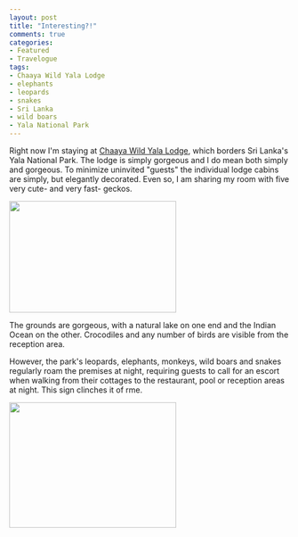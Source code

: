 ```yaml
---
layout: post
title: "Interesting?!"
comments: true
categories:
- Featured
- Travelogue
tags:
- Chaaya Wild Yala Lodge
- elephants
- leopards
- snakes
- Sri Lanka
- wild boars
- Yala National Park
---
```

Right now I'm staying at <a href="http://www.chaayahotels.com/chaayawild.htm">Chaaya Wild Yala Lodge</a>, which borders Sri Lanka's Yala National Park. The lodge is simply gorgeous and I do mean both simply and gorgeous. To minimize uninvited "guests" the individual lodge cabins are simply, but elegantly decorated. Even so, I am sharing my room with five very cute- and very fast- geckos.

<a href="http://blog.lesterpickerphoto.com/wp-content/uploads/2012/04/DSC_1315.jpg"><img class="size-medium wp-image-2072" title="DSC_1315" src="http://blog.lesterpickerphoto.com/wp-content/uploads/2012/04/DSC_1315-300x200.jpg" alt="" width="300" height="200"></a>

The grounds are gorgeous, with a natural lake on one end and the Indian Ocean on the other. Crocodiles and any number of birds are visible from the reception area.

However, the park's leopards, elephants, monkeys, wild boars and snakes regularly roam the premises at night, requiring guests to call for an escort when walking from their cottages to the restaurant, pool or reception areas at night. This sign clinches it of rme.

<a href="http://blog.lesterpickerphoto.com/wp-content/uploads/2012/04/Chaaya-Wild-Yala-Lodge.jpg"><img class="alignnone size-medium wp-image-2073" title="Chaaya Wild Yala Lodge" src="http://blog.lesterpickerphoto.com/wp-content/uploads/2012/04/Chaaya-Wild-Yala-Lodge-300x225.jpg" alt="" width="300" height="225"></a>